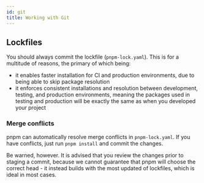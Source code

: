 ```yaml
---
id: git
title: Working with Git
---
```


## Lockfiles

You should always commit the lockfile (`pnpm-lock.yaml`). This is for a
multitude of reasons, the primary of which being:
- it enables faster installation for CI and production environments, due to
being able to skip package resolution
- it enforces consistent installations and resolution between development,
testing, and production environments, meaning the packages used in testing
and production will be exactly the same as when you developed your project

### Merge conflicts

pnpm can automatically resolve merge conflicts in `pnpm-lock.yaml`.
If you have conflicts, just run `pnpm install` and commit the changes.

Be warned, however. It is advised that you review the changes prior to
staging a commit, because we cannot guarantee that pnpm will choose the correct
head - it instead builds with the most updated of lockfiles, which is ideal in
most cases.
